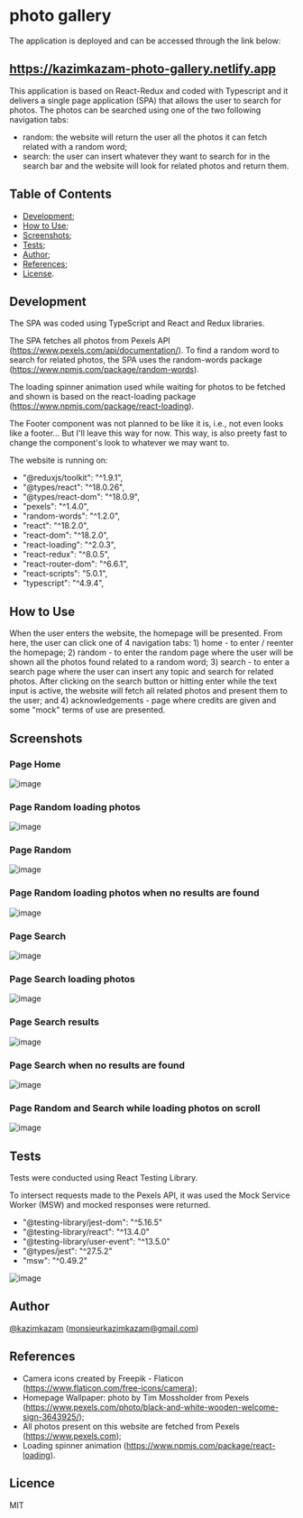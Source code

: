 # photo gallery

The application is deployed and can be accessed through the link below:

## https://kazimkazam-photo-gallery.netlify.app

This application is based on React-Redux and coded with Typescript and it delivers a single page application (SPA) that allows the user to search for photos. The photos can be searched using one of the two following navigation tabs:
- random: the website will return the user all the photos it can fetch related with a random word;
- search: the user can insert whatever they want to search for in the search bar and the website will look for related photos and return them.

## Table of Contents

- [Development](#development);
- [How to Use](#how-to-use);
- [Screenshots](#screenshots);
- [Tests](#tests);
- [Author](#author);
- [References](#references);
- [License](#license).

## Development

The SPA was coded using TypeScript and React and Redux libraries.

The SPA fetches all photos from Pexels API (https://www.pexels.com/api/documentation/). To find a random word to search for related photos, the SPA uses the random-words package (https://www.npmjs.com/package/random-words).

The loading spinner animation used while waiting for photos to be fetched and shown is based on the react-loading package (https://www.npmjs.com/package/react-loading).

The Footer component was not planned to be like it is, i.e., not even looks like a footer... But I'll leave this way for now. This way, is also preety fast to change the component's look to whatever we may want to.

The website is running on:

- "@reduxjs/toolkit": "^1.9.1",
- "@types/react": "^18.0.26",
- "@types/react-dom": "^18.0.9",
- "pexels": "^1.4.0",
- "random-words": "^1.2.0",
- "react": "^18.2.0",
- "react-dom": "^18.2.0",
- "react-loading": "^2.0.3",
- "react-redux": "^8.0.5",
- "react-router-dom": "^6.6.1",
- "react-scripts": "5.0.1",
- "typescript": "^4.9.4",

## How to Use

When the user enters the website, the homepage will be presented. From here, the user can click one of 4 navigation tabs: 1) home - to enter / reenter the homepage; 2) random - to enter the random page where the user will be shown all the photos found related to a random word; 3) search - to enter a search page where the user can insert any topic and search for related photos. After clicking on the search button or hitting enter while the text input is active, the website will fetch all related photos and present them to the user; and 4) acknowledgements - page where credits are given and some "mock" terms of use are presented.

## Screenshots

### Page Home

![image](https://github.com/kazimkazam/photo-gallery/blob/master/screenshots/client/home.png?raw=true)

### Page Random loading photos

![image](https://github.com/kazimkazam/photo-gallery/blob/master/screenshots/client/randomLoadingPhotos.png?raw=true)

### Page Random

![image](https://github.com/kazimkazam/photo-gallery/blob/master/screenshots/client/randomPhotos.png?raw=true)

### Page Random loading photos when no results are found

![image](https://github.com/kazimkazam/photo-gallery/blob/master/screenshots/client/randomNoPhotos.png?raw=true)

### Page Search

![image](https://github.com/kazimkazam/photo-gallery/blob/master/screenshots/client/searchPage.png?raw=true)

### Page Search loading photos

![image](https://github.com/kazimkazam/photo-gallery/blob/master/screenshots/client/searchLoadingPhotos.png?raw=true)

### Page Search results

![image](https://github.com/kazimkazam/photo-gallery/blob/master/screenshots/client/searchResults.png?raw=true)

### Page Search when no results are found

![image](https://github.com/kazimkazam/photo-gallery/blob/master/screenshots/client/searchNoPhotos.png?raw=true)

### Page Random and Search while loading photos on scroll

![image](https://github.com/kazimkazam/photo-gallery/blob/master/screenshots/client/photosLoadingOnScroll.png?raw=true)

## Tests

Tests were conducted using React Testing Library.

To intersect requests made to the Pexels API, it was used the Mock Service Worker (MSW) and mocked responses were returned.

- "@testing-library/jest-dom": "^5.16.5"
- "@testing-library/react": "^13.4.0"
- "@testing-library/user-event": "^13.5.0"
- "@types/jest": "^27.5.2"
- "msw": "^0.49.2"

![image](https://github.com/kazimkazam/photo-gallery/blob/master/screenshots/tests.png?raw=true)

## Author

[@kazimkazam](https://github.com/kazimkazam) (monsieurkazimkazam@gmail.com)

## References

- Camera icons created by Freepik - Flaticon (https://www.flaticon.com/free-icons/camera);
- Homepage Wallpaper: photo by Tim Mossholder from Pexels (https://www.pexels.com/photo/black-and-white-wooden-welcome-sign-3643925/);
- All photos present on this website are fetched from Pexels (https://www.pexels.com);
- Loading spinner animation (https://www.npmjs.com/package/react-loading).

## Licence

MIT
